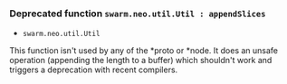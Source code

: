 ### Deprecated function `swarm.neo.util.Util : appendSlices`

* `swarm.neo.util.Util`

This function isn't used by any of the *proto or *node.
It does an unsafe operation (appending the length to a buffer)
which shouldn't work and triggers a deprecation with recent compilers.
